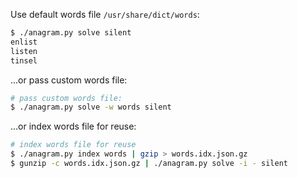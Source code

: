 Use default words file `/usr/share/dict/words`:
```bash
$ ./anagram.py solve silent
enlist
listen
tinsel
```
...or pass custom words file:
```bash
# pass custom words file:
$ ./anagram.py solve -w words silent
```
...or index words file for reuse:
```bash
# index words file for reuse
$ ./anagram.py index words | gzip > words.idx.json.gz
$ gunzip -c words.idx.json.gz | ./anagram.py solve -i - silent
```
